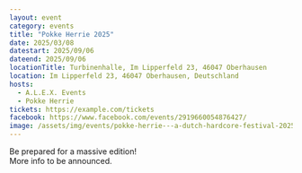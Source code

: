 ```yaml
---
layout: event
category: events
title: "Pokke Herrie 2025"
date: 2025/03/08
datestart: 2025/09/06
dateend: 2025/09/06
locationTitle: Turbinenhalle, Im Lipperfeld 23, 46047 Oberhausen
location: Im Lipperfeld 23, 46047 Oberhausen, Deutschland
hosts:
  - A.L.E.X. Events
  - Pokke Herrie
tickets: https://example.com/tickets
facebook: https://www.facebook.com/events/2919660054876427/
image: /assets/img/events/pokke-herrie---a-dutch-hardcore-festival-2025--official-event-.jpg
---
```


Be prepared for a massive edition!  
More info to be announced.
